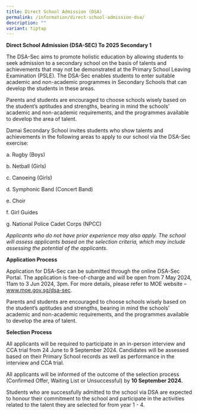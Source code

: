 ```yaml
---
title: Direct School Admission (DSA)
permalink: /information/direct-school-admission-dsa/
description: ""
variant: tiptap
---
```

<p><strong>Direct School Admission (DSA-SEC) To 2025 Secondary 1</strong>
</p>
<p>The DSA-Sec aims to promote holistic education by allowing students to
seek admission to a secondary school on the basis of talents and achievements
that may not be demonstrated at the Primary School Leaving Examination
(PSLE). The DSA-Sec enables students to enter suitable academic and non-academic
programmes in Secondary Schools that can develop the students in these
areas.</p>
<p>Parents and students are encouraged to choose schools wisely based on
the student’s aptitudes and strengths, bearing in mind the schools’ academic
and non-academic requirements, and the programmes available to develop
the area of talent.</p>
<p>Damai Secondary School invites students who show talents and achievements
in the following areas to apply to our school via the DSA-Sec exercise:</p>
<p>a. Rugby (Boys)</p>
<p>b. Netball (Girls)</p>
<p>c. Canoeing (Girls)</p>
<p>d. Symphonic Band (Concert Band)</p>
<p>e. Choir</p>
<p>f. Girl Guides</p>
<p>g. National Police Cadet Corps (NPCC)</p>
<p><em>Applicants who do not have prior experience may also apply. The school will assess applicants based on the selection criteria, which may include assessing the potential of the applicants.</em>
</p>
<p><strong>Application Process</strong>
</p>
<p>Application for DSA-Sec can be submitted through the online DSA-Sec Portal.
The application is free-of-charge and will be open from 7 May 2024, 11am
to 3 Jun 2024, 3pm. For more details, please refer to MOE website – <a href="http://www.moe.gov.sg/dsa-sec" rel="noopener noreferrer nofollow" target="_blank">www.moe.gov.sg/dsa-sec</a>.</p>
<p>Parents and students are encouraged to choose schools wisely based on
the student’s aptitudes and strengths, bearing in mind the schools’ academic
and non-academic requirements, and the programmes available to develop
the area of talent.</p>
<p><strong>Selection Process</strong>
</p>
<p>All applicants will be required to participate in an in-person interview
and CCA trial from 24 June to 9 September 2024. Candidates will be assessed
based on their Primary School records as well as performance in the interview
and CCA trial.</p>
<p>All applicants will be informed of the outcome of the selection process
(Confirmed Offer, Waiting List or Unsuccessful) by <strong>10 September 2024.</strong>
</p>
<p>Students who are successfully admitted to the school via DSA are expected
to honour their commitment to the school and participate in the activities
related to the talent they are selected for from year 1 - 4.</p>